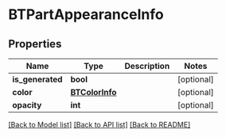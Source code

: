 # BTPartAppearanceInfo

## Properties
Name | Type | Description | Notes
------------ | ------------- | ------------- | -------------
**is_generated** | **bool** |  | [optional] 
**color** | [**BTColorInfo**](BTColorInfo.md) |  | [optional] 
**opacity** | **int** |  | [optional] 

[[Back to Model list]](../README.md#documentation-for-models) [[Back to API list]](../README.md#documentation-for-api-endpoints) [[Back to README]](../README.md)


